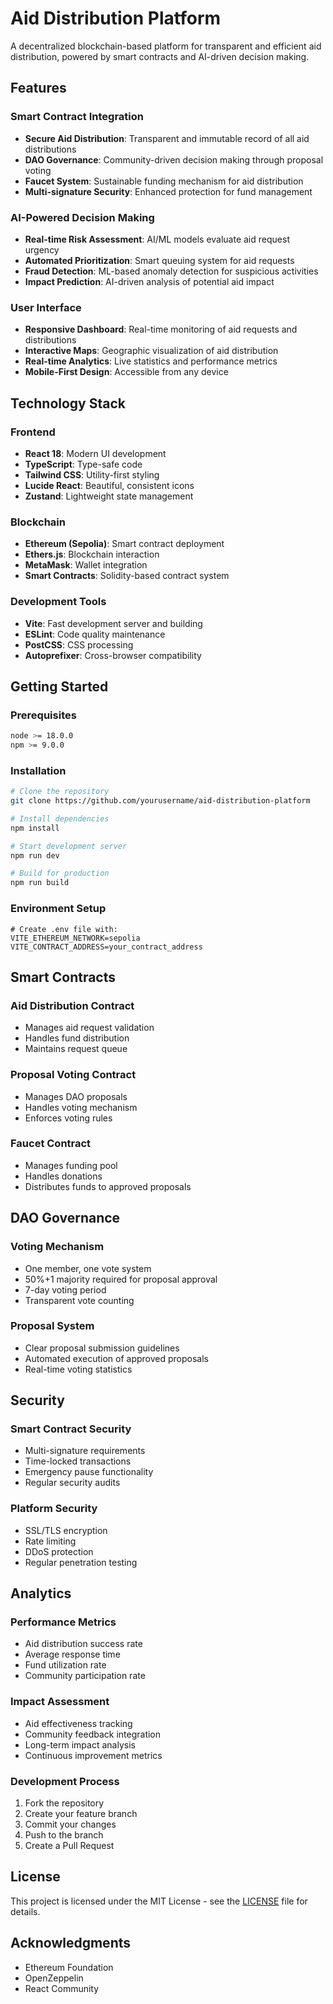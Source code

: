 # Aid Distribution Platform

A decentralized blockchain-based platform for transparent and efficient aid distribution, powered by smart contracts and AI-driven decision making.


## Features

### Smart Contract Integration
- **Secure Aid Distribution**: Transparent and immutable record of all aid distributions
- **DAO Governance**: Community-driven decision making through proposal voting
- **Faucet System**: Sustainable funding mechanism for aid distribution
- **Multi-signature Security**: Enhanced protection for fund management

### AI-Powered Decision Making
- **Real-time Risk Assessment**: AI/ML models evaluate aid request urgency
- **Automated Prioritization**: Smart queuing system for aid requests
- **Fraud Detection**: ML-based anomaly detection for suspicious activities
- **Impact Prediction**: AI-driven analysis of potential aid impact

### User Interface
- **Responsive Dashboard**: Real-time monitoring of aid requests and distributions
- **Interactive Maps**: Geographic visualization of aid distribution
- **Real-time Analytics**: Live statistics and performance metrics
- **Mobile-First Design**: Accessible from any device

## Technology Stack

### Frontend
- **React 18**: Modern UI development
- **TypeScript**: Type-safe code
- **Tailwind CSS**: Utility-first styling
- **Lucide React**: Beautiful, consistent icons
- **Zustand**: Lightweight state management

### Blockchain
- **Ethereum (Sepolia)**: Smart contract deployment
- **Ethers.js**: Blockchain interaction
- **MetaMask**: Wallet integration
- **Smart Contracts**: Solidity-based contract system

### Development Tools
- **Vite**: Fast development server and building
- **ESLint**: Code quality maintenance
- **PostCSS**: CSS processing
- **Autoprefixer**: Cross-browser compatibility

## Getting Started

### Prerequisites
```bash
node >= 18.0.0
npm >= 9.0.0
```

### Installation
```bash
# Clone the repository
git clone https://github.com/yourusername/aid-distribution-platform

# Install dependencies
npm install

# Start development server
npm run dev

# Build for production
npm run build
```

### Environment Setup
```env
# Create .env file with:
VITE_ETHEREUM_NETWORK=sepolia
VITE_CONTRACT_ADDRESS=your_contract_address
```

## Smart Contracts

### Aid Distribution Contract
- Manages aid request validation
- Handles fund distribution
- Maintains request queue

### Proposal Voting Contract
- Manages DAO proposals
- Handles voting mechanism
- Enforces voting rules

### Faucet Contract
- Manages funding pool
- Handles donations
- Distributes funds to approved proposals

## DAO Governance

### Voting Mechanism
- One member, one vote system
- 50%+1 majority required for proposal approval
- 7-day voting period
- Transparent vote counting

### Proposal System
- Clear proposal submission guidelines
- Automated execution of approved proposals
- Real-time voting statistics

## Security

### Smart Contract Security
- Multi-signature requirements
- Time-locked transactions
- Emergency pause functionality
- Regular security audits

### Platform Security
- SSL/TLS encryption
- Rate limiting
- DDoS protection
- Regular penetration testing

## Analytics

### Performance Metrics
- Aid distribution success rate
- Average response time
- Fund utilization rate
- Community participation rate

### Impact Assessment
- Aid effectiveness tracking
- Community feedback integration
- Long-term impact analysis
- Continuous improvement metrics


### Development Process
1. Fork the repository
2. Create your feature branch
3. Commit your changes
4. Push to the branch
5. Create a Pull Request

## License

This project is licensed under the MIT License - see the [LICENSE](LICENSE) file for details.

## Acknowledgments

- Ethereum Foundation
- OpenZeppelin
- React Community

